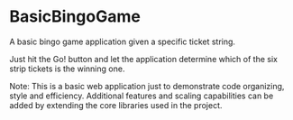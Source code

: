 # BasicBingoGame
A basic bingo game application given a specific ticket string.

Just hit the Go! button and let the application determine which of the six strip tickets is the winning one.

Note:
This is a basic web application just to demonstrate code organizing, style and efficiency.
Additional features and scaling capabilities can be added by extending the core libraries used in the project.
